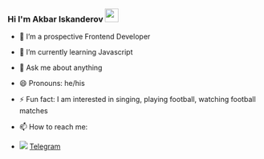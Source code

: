 ### Hi I'm Akbar Iskanderov <img src="https://media.giphy.com/media/hvRJCLFzcasrR4ia7z/giphy.gif" width="27px">

<!--
**iskanderovo3/iskanderovo3** is a ✨ _special_ ✨ repository because its `README.md` (this file) appears on your GitHub profile.

Here are some ideas to get you started:
-->
- 🔭 I’m a prospective Frontend Developer
- 🌱 I’m currently learning Javascript
- 💬 Ask me about anything 
- 😄 Pronouns: he/his
- ⚡ Fun fact: I am interested in singing, playing football, watching football matches


- 📫 How to reach me:
- <a href="https://www.instagram.com/iskanderovv.o3/#"><img src="https://user-images.githubusercontent.com/117995945/201471386-c4acfb0c-9344-470a-8808-65b981075423.png)
"></a>
  <a href="https://t.me/iskandarovoff?fbclid=PAAaYAZPjh8VXHYWxKzX3A-MY3bHnaUnDLrihonJBo1zN25PG6cjnfd9Q0iqE">Telegram</a>


